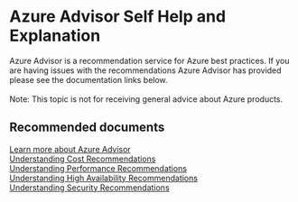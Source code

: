 <properties
	pageTitle="Azure Advisor Self Help"
	description="Azure Advisor Self Help and Explanation"
	service="microsoft.advisor"
	resource="recommendations"
	authors="timbasham"
	displayOrder=""
	selfHelpType="generic"
	supportTopicIds="32562459,32562460,32562461,32567690,32562462,32562463,32563790,32562464"
	resourceTags="recommendations"
	productPesIds="16188"
	cloudEnvironments="public"
	articleId="b9e94b48-25d0-4963-a2e7-85fee4c413a7"
	ownershipId="CloudES_AzureAdvisor"
/>

# Azure Advisor Self Help and Explanation

Azure Advisor is a recommendation service for Azure best practices.  If you are having issues with the recommendations Azure Advisor has provided please see the documentation links below.<br><br>
Note: This topic is not for receiving general advice about Azure products.

## **Recommended documents**
[Learn more about Azure Advisor](https://docs.microsoft.com/azure/advisor/advisor-overview)<br>
[Understanding Cost Recommendations](https://docs.microsoft.com/azure/advisor/advisor-cost-recommendations)<br>
[Understanding Performance Recommendations](https://docs.microsoft.com/azure/advisor/advisor-performance-recommendations)<br>
[Understanding High Availability Recommendations](https://docs.microsoft.com/azure/advisor/advisor-high-availability-recommendations)<br>
[Understanding Security Recommendations](https://docs.microsoft.com/azure/advisor/advisor-security-recommendations)